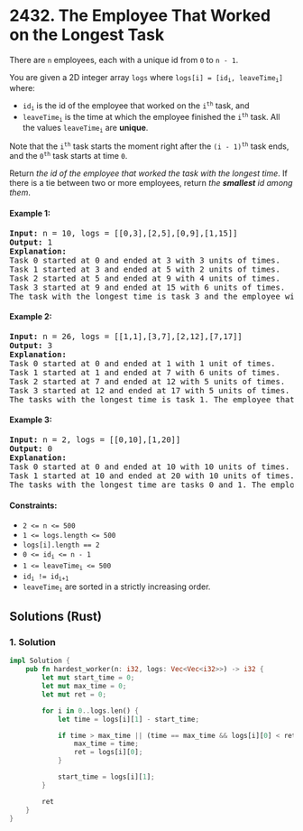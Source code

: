 # 2432. The Employee That Worked on the Longest Task
There are `n` employees, each with a unique id from `0` to `n - 1`.

You are given a 2D integer array `logs` where <code>logs[i] = [id<sub>i</sub>, leaveTime<sub>i</sub>]</code> where:

* <code>id<sub>i</sub></code> is the id of the employee that worked on the <code>i<sup>th</sup></code> task, and
* <code>leaveTime<sub>i</sub></code> is the time at which the employee finished the <code>i<sup>th</sup></code> task. All the values <code>leaveTime<sub>i</sub></code> are **unique**.

Note that the <code>i<sup>th</sup></code> task starts the moment right after the <code>(i - 1)<sup>th</sup></code> task ends, and the <code>0<sup>th</sup></code> task starts at time `0`.

Return *the id of the employee that worked the task with the longest time*. If there is a tie between two or more employees, return *the **smallest** id among them*.

#### Example 1:
<pre>
<strong>Input:</strong> n = 10, logs = [[0,3],[2,5],[0,9],[1,15]]
<strong>Output:</strong> 1
<strong>Explanation:</strong>
Task 0 started at 0 and ended at 3 with 3 units of times.
Task 1 started at 3 and ended at 5 with 2 units of times.
Task 2 started at 5 and ended at 9 with 4 units of times.
Task 3 started at 9 and ended at 15 with 6 units of times.
The task with the longest time is task 3 and the employee with id 1 is the one that worked on it, so we return 1.
</pre>

#### Example 2:
<pre>
<strong>Input:</strong> n = 26, logs = [[1,1],[3,7],[2,12],[7,17]]
<strong>Output:</strong> 3
<strong>Explanation:</strong>
Task 0 started at 0 and ended at 1 with 1 unit of times.
Task 1 started at 1 and ended at 7 with 6 units of times.
Task 2 started at 7 and ended at 12 with 5 units of times.
Task 3 started at 12 and ended at 17 with 5 units of times.
The tasks with the longest time is task 1. The employee that worked on it is 3, so we return 3.
</pre>

#### Example 3:
<pre>
<strong>Input:</strong> n = 2, logs = [[0,10],[1,20]]
<strong>Output:</strong> 0
<strong>Explanation:</strong>
Task 0 started at 0 and ended at 10 with 10 units of times.
Task 1 started at 10 and ended at 20 with 10 units of times.
The tasks with the longest time are tasks 0 and 1. The employees that worked on them are 0 and 1, so we return the smallest id 0.
</pre>

#### Constraints:
* `2 <= n <= 500`
* `1 <= logs.length <= 500`
* `logs[i].length == 2`
* <code>0 <= id<sub>i</sub> <= n - 1</code>
* <code>1 <= leaveTime<sub>i</sub> <= 500</code>
* <code>id<sub>i</sub> != id<sub>i+1</sub></code>
* <code>leaveTime<sub>i</sub></code> are sorted in a strictly increasing order.

## Solutions (Rust)

### 1. Solution
```Rust
impl Solution {
    pub fn hardest_worker(n: i32, logs: Vec<Vec<i32>>) -> i32 {
        let mut start_time = 0;
        let mut max_time = 0;
        let mut ret = 0;

        for i in 0..logs.len() {
            let time = logs[i][1] - start_time;

            if time > max_time || (time == max_time && logs[i][0] < ret) {
                max_time = time;
                ret = logs[i][0];
            }

            start_time = logs[i][1];
        }

        ret
    }
}
```
